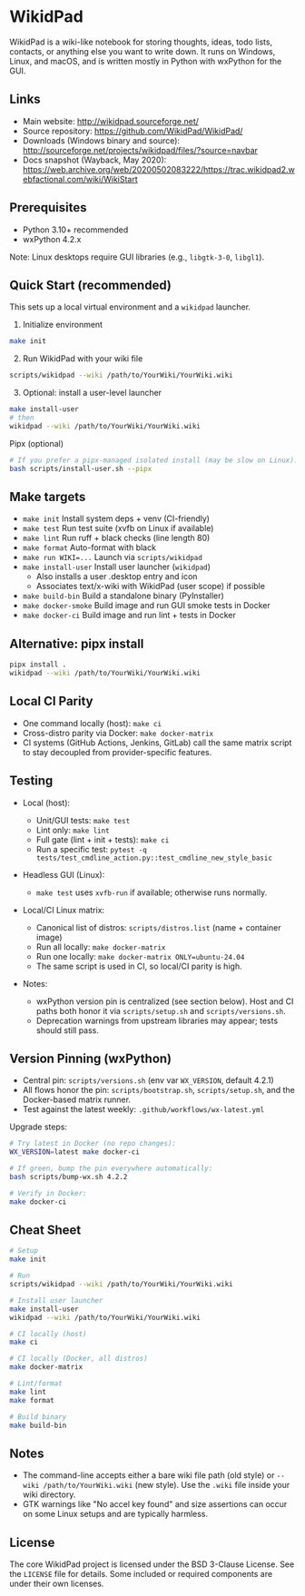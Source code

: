# WikidPad

WikidPad is a wiki-like notebook for storing thoughts, ideas, todo lists,
contacts, or anything else you want to write down. It runs on Windows, Linux,
and macOS, and is written mostly in Python with wxPython for the GUI.


## Links

- Main website: http://wikidpad.sourceforge.net/
- Source repository: https://github.com/WikidPad/WikidPad/
- Downloads (Windows binary and source):
  http://sourceforge.net/projects/wikidpad/files/?source=navbar
- Docs snapshot (Wayback, May 2020):
  https://web.archive.org/web/20200502083222/https://trac.wikidpad2.webfactional.com/wiki/WikiStart


## Prerequisites

- Python 3.10+ recommended
- wxPython 4.2.x

Note: Linux desktops require GUI libraries (e.g., `libgtk-3-0`, `libgl1`).


## Quick Start (recommended)

This sets up a local virtual environment and a `wikidpad` launcher.

1) Initialize environment

```bash
make init
```

2) Run WikidPad with your wiki file

```bash
scripts/wikidpad --wiki /path/to/YourWiki/YourWiki.wiki
```

3) Optional: install a user-level launcher

```bash
make install-user
# then
wikidpad --wiki /path/to/YourWiki/YourWiki.wiki
```

Pipx (optional)

```bash
# If you prefer a pipx-managed isolated install (may be slow on Linux):
bash scripts/install-user.sh --pipx
```


## Make targets

- `make init`          Install system deps + venv (CI-friendly)
- `make test`          Run test suite (xvfb on Linux if available)
- `make lint`          Run ruff + black checks (line length 80)
- `make format`        Auto-format with black
- `make run WIKI=...`  Launch via `scripts/wikidpad`
- `make install-user`  Install user launcher (`wikidpad`)
  - Also installs a user .desktop entry and icon
  - Associates text/x-wiki with WikidPad (user scope) if possible
- `make build-bin`     Build a standalone binary (PyInstaller)
- `make docker-smoke`  Build image and run GUI smoke tests in Docker
- `make docker-ci`     Build image and run lint + tests in Docker


## Alternative: pipx install

```bash
pipx install .
wikidpad --wiki /path/to/YourWiki/YourWiki.wiki
```


## Local CI Parity

- One command locally (host): `make ci`
- Cross-distro parity via Docker: `make docker-matrix`
- CI systems (GitHub Actions, Jenkins, GitLab) call the same matrix script
  to stay decoupled from provider-specific features.


## Testing

- Local (host):
  - Unit/GUI tests: `make test`
  - Lint only: `make lint`
  - Full gate (lint + init + tests): `make ci`
  - Run a specific test: `pytest -q tests/test_cmdline_action.py::test_cmdline_new_style_basic`

- Headless GUI (Linux):
  - `make test` uses `xvfb-run` if available; otherwise runs normally.

- Local/CI Linux matrix:
  - Canonical list of distros: `scripts/distros.list` (name + container image)
  - Run all locally: `make docker-matrix`
  - Run one locally: `make docker-matrix ONLY=ubuntu-24.04`
  - The same script is used in CI, so local/CI parity is high.

- Notes:
  - wxPython version pin is centralized (see section below). Host and CI paths
    both honor it via `scripts/setup.sh` and `scripts/versions.sh`.
  - Deprecation warnings from upstream libraries may appear; tests should
    still pass.


## Version Pinning (wxPython)

- Central pin: `scripts/versions.sh` (env var `WX_VERSION`, default 4.2.1)
- All flows honor the pin: `scripts/bootstrap.sh`, `scripts/setup.sh`,
  and the Docker-based matrix runner.
- Test against the latest weekly: `.github/workflows/wx-latest.yml`

Upgrade steps:

```bash
# Try latest in Docker (no repo changes):
WX_VERSION=latest make docker-ci

# If green, bump the pin everywhere automatically:
bash scripts/bump-wx.sh 4.2.2

# Verify in Docker:
make docker-ci
```


## Cheat Sheet

```bash
# Setup
make init

# Run
scripts/wikidpad --wiki /path/to/YourWiki/YourWiki.wiki

# Install user launcher
make install-user
wikidpad --wiki /path/to/YourWiki/YourWiki.wiki

# CI locally (host)
make ci

# CI locally (Docker, all distros)
make docker-matrix

# Lint/format
make lint
make format

# Build binary
make build-bin
```


## Notes

- The command-line accepts either a bare wiki file path (old style) or
  `--wiki /path/to/YourWiki.wiki` (new style). Use the `.wiki` file inside
  your wiki directory.
- GTK warnings like "No accel key found" and size assertions can occur on
  some Linux setups and are typically harmless.


## License

The core WikidPad project is licensed under the BSD 3-Clause License.
See the `LICENSE` file for details. Some included or required components
are under their own licenses.
